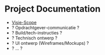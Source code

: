 # Project Documentation

* [Visie-Scope](./visie-scope)
* ? Opdrachtgever-communicatie ?
* ? Build/tech-instructies ?
* ? Technisch ontwerp ?
* ? UI ontwerp (Wireframes/Mockups) ?
* ? ... ?